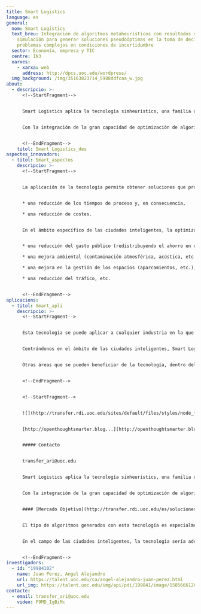 ```yaml
---
title: Smart Logistics
language: es
general:
  nom: Smart Logistics
  text_breu: Integración de algoritmos metaheurísticos con resultados de
    simulación para generar soluciones pseudoóptimas en la toma de decisiones en
    problemas complejos en condiciones de incertidumbre
  sector: Economía, empresa y TIC
  centre: IN3
  xarxes:
    - xarxa: web
      address: http://dpcs.uoc.edu/wordpress/
  img_background: /img/35163823714_5988ddfcaa_w.jpg
about:
  - descripcio: >-
      <!--StartFragment-->


      Smart Logistics aplica la tecnología simheuristics, una familia de algoritmos híbridos que combinan la simulación con técnicas metaheurísticas, para resolver eficientemente problemas complejos en la toma de decisiones en condiciones de incertidumbre.


      Con la integración de la gran capacidad de optimización de algoritmos metaheurísticos y la flexibilidad de simulación se consigue una metodología muy potente, flexible y relativamente fácil de implementar que, tras una correcta sintonización, puede generar soluciones pseudoóptimas para aplicaciones de la vida real y para problemas de gran escala en escenarios de incertidumbre.


      <!--EndFragment-->
    titol: Smart Logistics_des
aspectes_innovadors:
  - titol: Smart_aspectos
    descripcio: >-
      <!--StartFragment-->


      La aplicación de la tecnología permite obtener soluciones que proporcionen:


      * una reducción de los tiempos de proceso y, en consecuencia,

      * una reducción de costes.


      En el ámbito específico de las ciudades inteligentes, la optimización también implica:


      * una reducción del gasto público (redistribuyendo el ahorro en otras partidas del presupuesto municipal),

      * una mejora ambiental (contaminación atmosférica, acústica, etc.),

      * una mejora en la gestión de los espacios (aparcamientos, etc.),

      * una reducción del tráfico, etc.


      <!--EndFragment-->
aplicacions:
  - titol: Smart_apli
    descripcio: >-
      <!--StartFragment-->


      Esta tecnología se puede aplicar a cualquier industria en la que exista una necesidad de optimización de procesos con el fin de obtener una reducción de costes (monetarios, ambientales, etc.). Ejemplos de áreas en las que se puede implementar: logística, transporte, producción, finanzas, telecomunicaciones, movilidad y ciudades inteligentes (smart cities).


      Centrándonos en el ámbito de las ciudades inteligentes, Smart Logistics puede aplicarse a la gestión de la recogida de residuos sólidos urbanos. La tecnología, combinada con diferentes dispositivos de trazabilidad y medición, permite desarrollar un enfoque dinámico de la recogida de residuos. Disponer de información en tiempo real sobre los niveles de reposición de los contenedores se puede utilizar para optimizar la planificación de gestión de residuos y, por tanto, mejorar los tiempos de carga y descarga, con la consiguiente traducción en una reducción de los costes asociados, del impacto ambiental, de los niveles de tráfico, etc.


      Otras áreas que se pueden beneficiar de la tecnología, dentro del ámbito de las ciudades inteligentes son: la planificación de la movilidad urbana, la gestión dinámica del tráfico, la planificación del transporte público, las dinámicas en gestión de aparcamientos, etc.


      <!--EndFragment-->


      <!--StartFragment-->


      ![](http://transfer.rdi.uoc.edu/sites/default/files/styles/node_full-300x220/public/results/captura_de_pantalla_2015-09-16_a_les_16.24.33.png?itok=rHOGNbn7)


      [http://openthoughtsmarter.blog...](http://openthoughtsmarter.blogs.uoc.edu/simheuristics-a-new-smart-tool-for-a-complex-world/)


      ##### Contacto


      transfer_ari@uoc.edu


      Smart Logistics aplica la tecnología simheuristics, una familia de algoritmos híbridos que combinan la simulación con técnicas metaheurísticas, para resolver eficientemente problemas complejos en la toma de decisiones en condiciones de incertidumbre.


      Con la integración de la gran capacidad de optimización de algoritmos metaheurísticos y la flexibilidad de simulación se consigue una metodología muy potente, flexible y relativamente fácil de implementar que, tras una correcta sintonización, puede generar soluciones pseudoóptimas para aplicaciones de la vida real y para problemas de gran escala en escenarios de incertidumbre.


      #### [Mercado Objetivo](http://transfer.rdi.uoc.edu/es/soluciones-tecnologicas/smart-logistics-integracio-dalgorismes-metaheuristics-amb-resultats-de#collapseOne)


      El tipo de algoritmos generados con esta tecnología es especialmente adecuado para las pequeñas y medianas empresas (PYME), que no se pueden permitir un departamento para gestionar la toma de decisiones en la logística y el transporte, proporcionándoles una herramienta poderosa para ser más competitivos en el mercado.


      En el campo de las ciudades inteligentes, la tecnología sería adecuada para todas las empresas que proporcionan servicios de operaciones y mantenimiento, de transporte, etc., a los municipios.


      <!--EndFragment-->
investigadors:
  - id: "19984102"
    name: Juan Perez, Angel Alejandro
    url: https://talent.uoc.edu/ca/angel-alejandro-juan-perez.html
    url_img: https://talent.uoc.edu/img/api/pdi/199841/image/1585666126241
contacte:
  - email: transfer_ari@uoc.edu
    video: F9MD_IgBiMc
---
```

